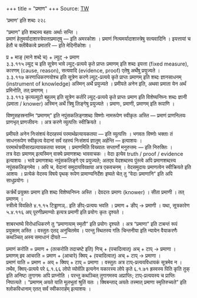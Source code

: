 +++
title = "प्रमाण"
+++
Source: [TW](https://ashtadhyayi.com/courses/bhaashaapaak3/)

‘प्रमाण’ इति शब्दः
२२८

“प्रमाण” इति शब्दस्य बहवः अर्थाः सन्ति ।  
प्रमाणं हेतुमर्यादाशास्त्रेयत्ताप्रमातृषु — इति अमरकोशः । प्रमाणं नित्यमर्यादाशास्त्रेषु सत्यवादिनि । इयत्तायां च हेतौ च क्लीबैकत्वे प्रमातरि — इति मेदिनीकोशः ।

प्र + माङ् (माने शब्दे च) + ल्युट् → प्रमाण  
३.३.११५ ल्युट् च इति सूत्रेण भावे ल्युट्-प्रत्यये कृते प्राप्तः प्रमाणम् इति शब्दः इयत्ता (fixed measure), कारणम् (cause, reason), सत्यवादि (evidence, proof) एतेषु अर्थेषु प्रयुज्यते ।  
३.३.११७ करणाधिकरणयोश्च इति सूत्रेण करणे ल्युट्-प्रत्यये कृते प्राप्तः प्रमाणम् इति शब्दः ज्ञानसाधनम्  (instrument of knowledge) अस्मिन् अर्थे प्रयुज्यते । प्रमीयते अनेन इति, अथवा प्रमाता येन अर्थं प्रमिनोति, तत् प्रमाणम् ।  
३.३.११३ कृत्यल्युटो बहुलम् इति सूत्रेण कर्तरि ल्युट्-प्रत्यये कृते प्राप्तः प्रमाण इति विशेष्यनिघ्नः शब्दः ज्ञानी  (प्रमाता / knower) अस्मिन् अर्थे त्रिषु लिङ्गेषु प्रयुज्यते । प्रमाणः, प्रमाणी, प्रमाणम् इति रूपाणि ।


विष्णुसहस्रनाम्नि “प्रमाणम्” इति नपुंसकलिङ्गशब्दः विष्णोः नामरूपेण स्वीकृतः अस्ति — प्रमाणं प्राणनिलयः प्राणभृत् प्राणजीवनः । अत्र करणे व्युत्पत्तिः स्वीक्रियते ।

प्रमीयते अनेन निःसंशयं वेदरहस्यं परमार्थप्रत्यायकतया — इति व्युत्पत्तिः । भगवतः विष्णोः भक्ताः तं साधनरूपेण स्वीकृत्य वेदानां सर्वं रहस्यं निःसंशयं ज्ञातुम् अर्हन्ति — इत्याशयः ।  
परमार्थत्रयीसारप्रत्यायकतया स्वयम् । प्रमाणमिति विख्यातः सप्तार्णो मनुरुत्तमः — इति निरुक्तिः ।  
तत्र वेदाः प्रमाणम् इत्यस्मिन् वाक्ये प्रमाणशब्दः भाववाचकः । वेदाः इत्येव truth / proof / evidence इत्याशयः । भावे प्रमाणशब्दः नपुंसकलिङ्गे एव प्रयुज्यते; अतएव वेदशब्दस्य पुंस्त्वे अपि प्रमाणशब्दस्य नपुंसकलिङ्गमेव । अपि च, वेदानां समुदायविवक्षया अत्र एकवचनम् । वेदसमुदायः प्रमाणत्वेन स्वीक्रियते इति आशयः । प्रत्येकं वेदस्य विषये पृथक् रूपेण प्रामाण्यनिर्देशः इष्यते चेत् तु “वेदाः प्रमाणानि” इति अपि साधुप्रयोगः ।



कर्त्रर्थे प्रयुक्तः प्रमाण इति शब्दः विशेष्यनिघ्नः अस्ति । देवदत्तः प्रमाणः (knower) । सीता प्रमाणी । तत् प्रमाणम् ।  
स्त्रीत्वे विवक्षिते  ४.१.१५ टिड्ढाणञ्.. इति ङीप्-प्रत्ययः भवति । प्रमाण + ङीप् → प्रमाणी । यथा, सूत्रकारेण ५.४.११६ अप् पूरणीप्रमाण्योः इत्यत्र प्रमाणी इति प्रयोगः कृतः दृश्यते ।

शाबरभाष्ये विरोधाधिकरणे तु “प्रमाणायाम् स्मृतौ” इति प्रयोगः दृश्यते । अत्र “प्रमाणा” इति टाबन्तं रूपं प्रयुक्तम् अस्ति । वस्तुतः एतद् अनुचितमेव । परन्तु स्थितस्य गतिः चिन्तनीया इति न्यायेन वैयाकरणैः कथञ्चित् अस्य समाधानं दीयते —

प्रमाणं करोति = प्रमाण + (तत्करोति तदाचष्टे इति) णिच् + (पचादित्वात्) अच् + टाप् → प्रमाणा ।  
प्रमाणम् इव आचरति = प्रमाण + (आचारे) क्विप् + (पचादित्वात्) अच् + टाप् → प्रमाणा ।  
प्रमाणं याति = प्रमाण + अय् + क्विप् + टाप् = प्रमाणा । वस्तुतः अत्र टाप्-प्रत्ययविधायकं सूत्रमेव न । तथैव, क्विप्-प्रत्यये परे ६.१.६६ लोपो व्योर्वलि इत्यनेन यकारस्य लोपे कृते ६.१.७१ ह्रस्वस्य पिति कृति तुक् इति अनिष्टः तुगागमः अपि प्राप्नोति । परन्तु कथञ्चित् तुगागमस्य अप्राप्तिः; टाप्-प्रत्ययस्य च प्राप्तिः निपात्यते । “प्रमाणम् अयते याति मूलभूतां श्रुतिं यतः । क्विबन्ताद् अयतेः तस्मात् प्रमाणा स्मृतिरुच्यते” इति श्लोकविधानाम् एतत् सर्वं स्वीकारार्हम् इत्याशयः ।

